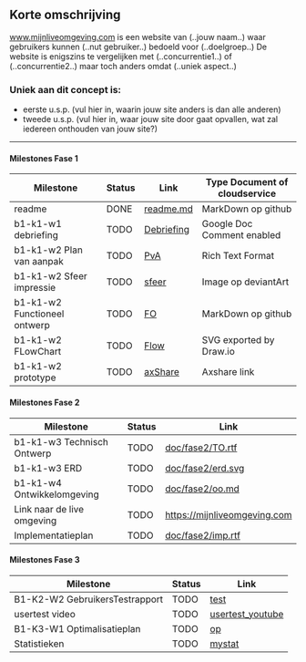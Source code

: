 ## Korte omschrijving
www.mijnliveomgeving.com is een website van (..jouw naam..) waar gebruikers kunnen (..nut gebruiker..) bedoeld voor (..doelgroep..)
De website is enigszins te vergelijken met (..concurrentie1..) of (..concurrentie2..) maar toch anders omdat (..uniek aspect..)

### Uniek aan dit concept is: 
 * eerste u.s.p. (vul hier in, waarin jouw site anders is dan alle anderen)
 * tweede u.s.p. (vul hier in, waar jouw site door gaat opvallen, wat zal iedereen onthouden van jouw site?)

---
#### Milestones Fase 1
| Milestone  | Status | Link | Type Document of cloudservice |
| ------ |  ------ | ------ | ------ |
| readme                       | DONE |  [readme.md]    | MarkDown op github |
| b1-k1-w1 debriefing          | TODO | [Debriefing] | Google Doc Comment enabled |
| b1-k1-w2 Plan van aanpak     | TODO | [PvA]        | Rich Text Format |
| b1-k1-w2 Sfeer impressie     | TODO | [sfeer]      | Image op deviantArt |
| b1-k1-w2 Functioneel ontwerp | TODO | [FO]         | MarkDown op github |
| b1-k1-w2 FLowChart           | TODO | [Flow]       | SVG exported by Draw.io |
| b1-k1-w2 prototype           | TODO | [axShare]    | Axshare link |

   [readme.md]: <https://github.com/jouwgithub/readme.md>
   [Debriefing]: <https://docs.google.com/document/u/0/>
   [PvA]: <https://github.com/jouwgithub/doc/fase1/PvA.rtf>
   [sfeer]: <https://github.com/jouwgithub/doc/fase1/PvA.rtf>
   [FO]: <https://github.com/jouwgithub/doc/fase1/FO.md>
   [Flow]: <https://github.com/jouwgithub/doc/fase1/flow.svg>
   [axShare]: <http://w2d1bw.axshare.com/>

#### Milestones Fase 2
| Milestone  | Status | Link |
| ------ |  ------ | ------ |
| b1-k1-w3 Technisch Ontwerp |  TODO |  [doc/fase2/TO.rtf] |
| b1-k1-w3 ERD               |  TODO |  [doc/fase2/erd.svg] |
| b1-k1-w4 Ontwikkelomgeving |  TODO |  [doc/fase2/oo.md]|
| Link naar de live omgeving |  TODO |  <https://mijnliveomgeving.com>|
| Implementatieplan          | TODO |  [doc/fase2/imp.rtf] |

   [doc/fase2/TO.rtf]: <https://github.com/jouwgithub/doc/fase2/TO.rtf>
   [doc/fase2/erd.svg]: <https://github.com/jouwgithub/doc/fase2/erd.svg>
   [doc/fase2/oo.md]: <https://github.com/jouwgithub/doc/fase2/oo.md>
   [doc/fase2/imp.rtf]: <http://github.com/jouwgithub/doc/fase2/imp.rtf>
   
#### Milestones Fase 3
| Milestone  | Status | Link |
| ------ |  ------ | ------ |
| B1-K2-W2 GebruikersTestrapport | TODO |  [test] |
| usertest video | TODO |[usertest_youtube] |
| B1-K3-W1 Optimalisatieplan | TODO |  [op] |
| Statistieken | TODO |  [mystat]|

 [usertest_youtube]: <https://youtu.be/17WoOqgXsRM?list=PLRqwX-V7Uu6ZiZxtDDRCi6uhfTH4FilpH>
 [test]: <https://docs.google.com/spreadsheets/>
 [op]: <https://docs.google.com/spreadsheets/>
 [mystat]: <https://docs.google.com/spreadsheets/>





